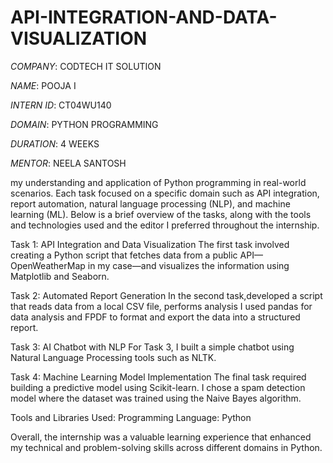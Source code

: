 # API-INTEGRATION-AND-DATA-VISUALIZATION

*COMPANY*: CODTECH IT SOLUTION

*NAME*: POOJA I

*INTERN ID*: CT04WU140

*DOMAIN*: PYTHON PROGRAMMING

*DURATION*: 4 WEEKS

*MENTOR*: NEELA SANTOSH

my understanding and application of Python programming in real-world scenarios. Each task focused on a specific domain such as API integration, report automation, natural language processing (NLP), and machine learning (ML). Below is a brief overview of the tasks, along with the tools and technologies used and the editor I preferred throughout the internship.

Task 1: API Integration and Data Visualization
The first task involved creating a Python script that fetches data from a public API—OpenWeatherMap in my case—and visualizes the information using Matplotlib and Seaborn.

Task 2: Automated Report Generation
In the second task,developed a script that reads data from a local CSV file, performs analysis I used pandas for data analysis and FPDF to format and export the data into a structured report.

Task 3: AI Chatbot with NLP
For Task 3, I built a simple chatbot using Natural Language Processing tools such as NLTK.

Task 4: Machine Learning Model Implementation
The final task required building a predictive model using Scikit-learn. I chose a spam detection model where the dataset was trained using the Naive Bayes algorithm.

Tools and Libraries Used:
Programming Language: Python

Overall, the internship was a valuable learning experience that enhanced my technical and problem-solving skills across different domains in Python.
